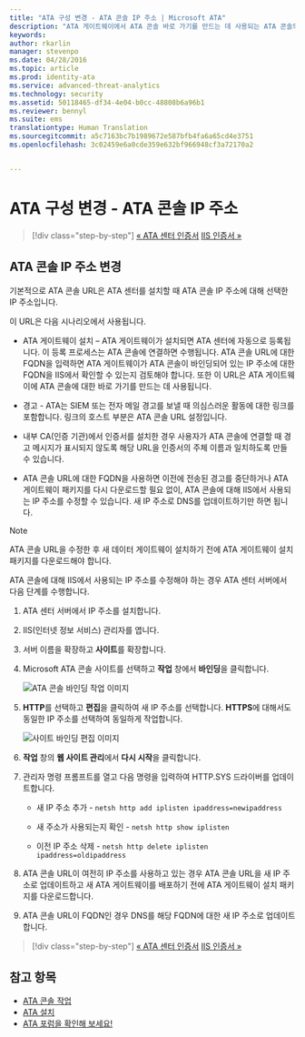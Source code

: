 ```yaml
---
title: "ATA 구성 변경 - ATA 콘솔 IP 주소 | Microsoft ATA"
description: "ATA 게이트웨이에서 ATA 콘솔 바로 가기를 만드는 데 사용되는 ATA 콘솔의 IP 주소를 변경하는 방법에 대해 설명합니다."
keywords: 
author: rkarlin
manager: stevenpo
ms.date: 04/28/2016
ms.topic: article
ms.prod: identity-ata
ms.service: advanced-threat-analytics
ms.technology: security
ms.assetid: 50118465-df34-4e04-b0cc-48808b6a96b1
ms.reviewer: bennyl
ms.suite: ems
translationtype: Human Translation
ms.sourcegitcommit: a5c7163bc7b1989672e587bfb4fa6a65cd4e3751
ms.openlocfilehash: 3c02459e6a0cde359e632bf966948cf3a72170a2


---
```


# ATA 구성 변경 - ATA 콘솔 IP 주소

>[!div class="step-by-step"]
[« ATA 센터 인증서](modifying-ata-config-centercert.md)
[IIS 인증서 »](modifying-ata-config-iiscert.md)

## ATA 콘솔 IP 주소 변경
기본적으로 ATA 콘솔 URL은 ATA 센터를 설치할 때 ATA 콘솔 IP 주소에 대해 선택한 IP 주소입니다.

이 URL은 다음 시나리오에서 사용됩니다.

-   ATA 게이트웨이 설치 – ATA 게이트웨이가 설치되면 ATA 센터에 자동으로 등록됩니다. 이 등록 프로세스는 ATA 콘솔에 연결하면 수행됩니다. ATA 콘솔 URL에 대한 FQDN을 입력하면 ATA 게이트웨이가 ATA 콘솔이 바인딩되어 있는 IP 주소에 대한 FQDN을 IIS에서 확인할 수 있는지 검토해야 합니다. 또한 이 URL은 ATA 게이트웨이에 ATA 콘솔에 대한 바로 가기를 만드는 데 사용됩니다.

-   경고 - ATA는 SIEM 또는 전자 메일 경고를 보낼 때 의심스러운 활동에 대한 링크를 포함합니다. 링크의 호스트 부분은 ATA 콘솔 URL 설정입니다.

-   내부 CA(인증 기관)에서 인증서를 설치한 경우 사용자가 ATA 콘솔에 연결할 때 경고 메시지가 표시되지 않도록 해당 URL을 인증서의 주체 이름과 일치하도록 만들 수 있습니다.

-   ATA 콘솔 URL에 대한 FQDN을 사용하면 이전에 전송된 경고를 중단하거나 ATA 게이트웨이 패키지를 다시 다운로드할 필요 없이, ATA 콘솔에 대해 IIS에서 사용되는 IP 주소를 수정할 수 있습니다. 새 IP 주소로 DNS를 업데이트하기만 하면 됩니다.

> [!NOTE]
> ATA 콘솔 URL을 수정한 후 새 데이터 게이트웨이 설치하기 전에 ATA 게이트웨이 설치 패키지를 다운로드해야 합니다.

ATA 콘솔에 대해 IIS에서 사용되는 IP 주소를 수정해야 하는 경우 ATA 센터 서버에서 다음 단계를 수행합니다.

1.  ATA 센터 서버에서 IP 주소를 설치합니다.

2.  IIS(인터넷 정보 서비스) 관리자를 엽니다.

3.  서버 이름을 확장하고 **사이트**를 확장합니다.

4.  Microsoft ATA 콘솔 사이트를 선택하고 **작업** 창에서 **바인딩**을 클릭합니다.

    ![ATA 콘솔 바인딩 작업 이미지](media/ATA-console-change-IP-bindings.jpg)

5.  **HTTP**를 선택하고 **편집**을 클릭하여 새 IP 주소를 선택합니다. **HTTPS**에 대해서도 동일한 IP 주소를 선택하여 동일하게 작업합니다.

    ![사이트 바인딩 편집 이미지](media/ATA-change-console-IP.jpg)

6.  **작업** 창의 **웹 사이트 관리**에서 **다시 시작**을 클릭합니다.

7.  관리자 명령 프롬프트를 열고 다음 명령을 입력하여 HTTP.SYS 드라이버를 업데이트합니다.

    -   새 IP 주소 추가 - `netsh http add iplisten ipaddress=newipaddress`

    -   새 주소가 사용되는지 확인 -  `netsh http show iplisten`

    -   이전 IP 주소 삭제 -  `netsh http delete iplisten ipaddress=oldipaddress`

8.  ATA 콘솔 URL이 여전히 IP 주소를 사용하고 있는 경우 ATA 콘솔 URL을 새 IP 주소로 업데이트하고 새 ATA 게이트웨이를 배포하기 전에 ATA 게이트웨이 설치 패키지를 다운로드합니다.

9. ATA 콘솔 URL이 FQDN인 경우 DNS를 해당 FQDN에 대한 새 IP 주소로 업데이트합니다.

>[!div class="step-by-step"]
[« ATA 센터 인증서](modifying-ata-config-centercert.md)
[IIS 인증서 »](modifying-ata-config-iiscert.md)


## 참고 항목
- [ATA 콘솔 작업](working-with-ata-console.md)
- [ATA 설치](install-ata.md)
- [ATA 포럼을 확인해 보세요!](https://social.technet.microsoft.com/Forums/security/home?forum=mata)



<!--HONumber=Jul16_HO3-->


